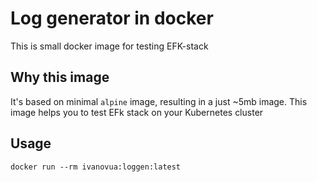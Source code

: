 # Log generator in docker

This is small docker image for testing EFK-stack

## Why this image

It's based on minimal `alpine` image, resulting in a just ~5mb image.
This image helps you to test EFk stack on your Kubernetes cluster
## Usage

```
docker run --rm ivanovua:loggen:latest
```
